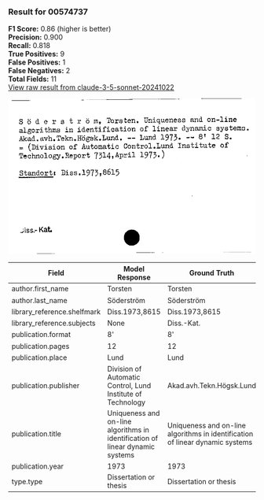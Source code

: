 ### Result for 00574737
**F1 Score:** 0.86 (higher is better)<br>**Precision:** 0.900<br>**Recall:** 0.818<br>**True Positives:** 9<br>**False Positives:** 1<br>**False Negatives:** 2<br>**Total Fields:** 11<br>[View raw result from claude-3-5-sonnet-20241022](https://github.com/RISE-UNIBAS/humanities_data_benchmark/blob/main/results/2025-09-02/T0143/request_T0143_00574737.json)

<img src="https://github.com/RISE-UNIBAS/humanities_data_benchmark/blob/main/benchmarks/zettelkatalog/images/00574737.jpg?raw=true" alt="00574737" width="600px">

| Field | Model Response | Ground Truth | Fuzzy Score | Match |
|-------|----------------|--------------|-------------|-------|
| author.first_name | Torsten | Torsten | 1.000 | ✅ |
| author.last_name | Söderström | Söderström | 1.000 | ✅ |
| library_reference.shelfmark | Diss.1973,8615 | Diss.1973,8615 | 1.000 | ✅ |
| library_reference.subjects | None | Diss.-Kat. | 0.000 | ❌ |
| publication.format | 8' | 8' | 1.000 | ✅ |
| publication.pages | 12 | 12 | 1.000 | ✅ |
| publication.place | Lund | Lund | 1.000 | ✅ |
| publication.publisher | Division of Automatic Control, Lund Institute of Technology | Akad.avh.Tekn.Högsk.Lund | 0.169 | ❌ |
| publication.title | Uniqueness and on-line algorithms in identification of linear dynamic systems | Uniqueness and on-line algorithms in identification of linear dynamic systems | 1.000 | ✅ |
| publication.year | 1973 | 1973 | 1.000 | ✅ |
| type.type | Dissertation or thesis | Dissertation or thesis | 1.000 | ✅ |
